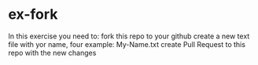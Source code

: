 # ex-fork
In this exercise you need to:
fork this repo to your github
create a new text file with yor name, four example: My-Name.txt
create Pull Request to this repo with the new changes
